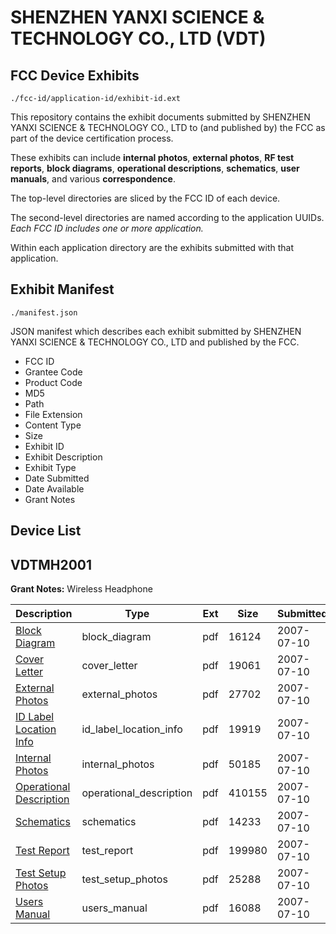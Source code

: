 # SHENZHEN YANXI SCIENCE & TECHNOLOGY CO., LTD (VDT)
## FCC Device Exhibits

```
./fcc-id/application-id/exhibit-id.ext
```

This repository contains the exhibit documents submitted by SHENZHEN YANXI SCIENCE & TECHNOLOGY CO., LTD to (and published by) the FCC as part of the device certification process.

These exhibits can include **internal photos**, **external photos**, **RF test reports**, **block diagrams**, **operational descriptions**, **schematics**, **user manuals**, and various **correspondence**.

The top-level directories are sliced by the FCC ID of each device.

The second-level directories are named according to the application UUIDs. *Each FCC ID includes one or more application.*

Within each application directory are the exhibits submitted with that application. 

## Exhibit Manifest

```
./manifest.json
```

JSON manifest which describes each exhibit submitted by SHENZHEN YANXI SCIENCE & TECHNOLOGY CO., LTD and published by the FCC.

- FCC ID
- Grantee Code
- Product Code
- MD5
- Path
- File Extension
- Content Type
- Size
- Exhibit ID
- Exhibit Description
- Exhibit Type
- Date Submitted
- Date Available
- Grant Notes

## Device List
## VDTMH2001
**Grant Notes:** Wireless Headphone

| Description | Type | Ext | Size | Submitted | Available |
| ----------- | ---- | --- | ---- | --------- | --------- |
| [Block Diagram](VDTMH2001/3fe81513705eeed8ceeedd04e6e50bd2/813825.pdf) | block_diagram | pdf | 16124 | 2007-07-10 | 2007-07-10 |
| [Cover Letter](VDTMH2001/3fe81513705eeed8ceeedd04e6e50bd2/813826.pdf) | cover_letter | pdf | 19061 | 2007-07-10 | 2007-07-10 |
| [External Photos](VDTMH2001/3fe81513705eeed8ceeedd04e6e50bd2/813827.pdf) | external_photos | pdf | 27702 | 2007-07-10 | 2007-07-10 |
| [ID Label Location Info](VDTMH2001/3fe81513705eeed8ceeedd04e6e50bd2/813828.pdf) | id_label_location_info | pdf | 19919 | 2007-07-10 | 2007-07-10 |
| [Internal Photos](VDTMH2001/3fe81513705eeed8ceeedd04e6e50bd2/813829.pdf) | internal_photos | pdf | 50185 | 2007-07-10 | 2007-07-10 |
| [Operational Description](VDTMH2001/3fe81513705eeed8ceeedd04e6e50bd2/813831.pdf) | operational_description | pdf | 410155 | 2007-07-10 | 2007-07-10 |
| [Schematics](VDTMH2001/3fe81513705eeed8ceeedd04e6e50bd2/813830.pdf) | schematics | pdf | 14233 | 2007-07-10 | 2007-07-10 |
| [Test Report](VDTMH2001/3fe81513705eeed8ceeedd04e6e50bd2/813832.pdf) | test_report | pdf | 199980 | 2007-07-10 | 2007-07-10 |
| [Test Setup Photos](VDTMH2001/3fe81513705eeed8ceeedd04e6e50bd2/813833.pdf) | test_setup_photos | pdf | 25288 | 2007-07-10 | 2007-07-10 |
| [Users Manual](VDTMH2001/3fe81513705eeed8ceeedd04e6e50bd2/813834.pdf) | users_manual | pdf | 16088 | 2007-07-10 | 2007-07-10 |

